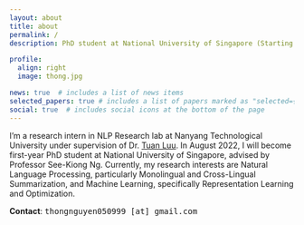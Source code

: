 ```yaml
---
layout: about
title: about
permalink: /
description: PhD student at National University of Singapore (Starting from August 2022)

profile:
  align: right
  image: thong.jpg

news: true  # includes a list of news items
selected_papers: true # includes a list of papers marked as "selected={true}"
social: true  # includes social icons at the bottom of the page
---
```


I’m a research intern in NLP Research lab at Nanyang Technological University <a href="https://www.vinai.io/"></a> under supervision of Dr. <a href="https://tuanluu.github.io/">Tuan Luu</a>. In August 2022, I will become first-year PhD student at National University of Singapore, advised by Professor See-Kiong Ng. Currently, my research interests are Natural Language Processing, particularly Monolingual and Cross-Lingual Summarization, and Machine Learning, specifically Representation Learning and Optimization. 

<span style="font-weight: 700!important">Contact</span>: <span style="font-family: 'Lucida Console', monospace">thongnguyen050999 [at] gmail.com</span>
